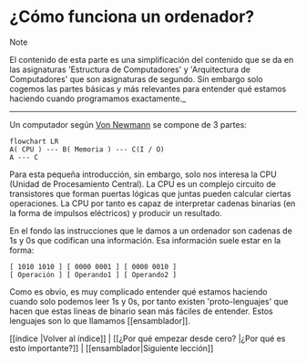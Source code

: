 # ¿Cómo funciona un ordenador?
> [!NOTE]
> El contenido de esta parte es una simplificación del contenido que se da en las asignaturas 'Estructura de Computadores' y 'Arquitectura de Computadores' que son asignaturas de segundo. Sin embargo solo cogemos las partes básicas y más relevantes para entender qué estamos haciendo cuando programamos exactamente._

---

Un computador según [Von Newmann](https://en.wikipedia.org/wiki/John_von_Neumann) se compone de 3 partes:

```mermaid
flowchart LR
A( CPU ) --- B( Memoria ) --- C(I / O)
A --- C
```

Para esta pequeña introducción, sin embargo, solo nos interesa la CPU (Unidad de Procesamiento Central). La CPU es un complejo circuito de transistores que forman puertas lógicas que juntas pueden calcular ciertas operaciones. La CPU por tanto es capaz de interpretar cadenas binarias (en la forma de impulsos eléctricos) y producir un resultado.

En el fondo las instrucciones que le damos a un ordenador son cadenas de 1s y 0s que codifican una información. Esa información suele estar en la forma:

```
[ 1010 1010 ] [ 0000 0001 ] [ 0000 0010 ]
[ Operación ] [ Operando1 ] [ Operando2 ]
```

Como es obvio, es muy complicado entender qué estamos haciendo cuando solo podemos leer 1s y 0s, por tanto existen 'proto-lenguajes' que hacen que estas lineas de binario sean más fáciles de entender. Estos lenguajes son lo que llamamos [[ensamblador]].




[[índice |Volver al índice]] | [[¿Por qué empezar desde cero? |¿Por qué es esto importante?]] | [[ensamblador|Siguiente lección]]